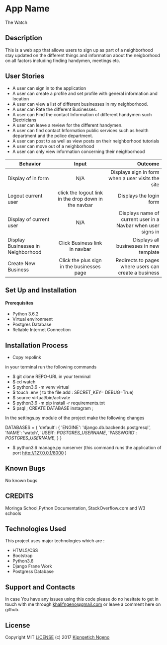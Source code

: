 # App Name
The Watch

## Description
This is a web app that allows users to sign up as part of a neighborhood  stay updated on the different things and information about the neigborhood on all factors including finding handymen, meetings etc.

## User Stories
* A user can sign in to the application
* A user can create a profile and set profile with general information and location
* A user can view a list of different businesses in my neighborhood.
* A user can Rate the different Businesses.
* A user can Find the contact Information of different handymen such Electricians
* A user can leave a review for the different handymen.
* A user can find contact Information public services such as health department and the police department.
* A user can post to as well as view posts on their neighborhood tutorials
* A user can move out of a neighborhood
* A user can only view information concerning their neighborhood

| Behavior        | Input           | Outcome  |
| ------------- |:-------------:| -----:|
|Display of in form | N/A | Displays sign in form when a user visits the site | 
| Logout current user | click the logout link in the drop down in the navbar | Displays the login form |
| Display of current user | N/A | Displays name of current user in a Navbar when user signs in |
| Display Businesses in Neighborhood | Click Business link in navbar | Displays all businesses in new template |
| Create New Business | Click the plus sign in the businesses page | Redirects to pages where users can create a business |


## Set Up and Installation

#### Prerequisites

* Python 3.6.2
* Virtual environment
* Postgres Database
* Reliable Internet Connection

## Installation Process

* Copy repolink

in your terminal run the following commands

* $ git clone REPO-URL in your terminal
* $ cd watch
* $ python3.6 -m venv virtual
* $ touch .env ( to the file add :
        SECRET_KEY=<your secret key>
        DEBUG=True)
* $ source virtual/bin/activate
* $ python3.6 -m pip install -r requirements.txt
* $ psql ; CREATE DATABASE instagram ;

In the settings.py module of the project make the following changes

DATABASES = {
    'default': {
        'ENGINE': 'django.db.backends.postgresql',
        'NAME': 'watch',
        'USER': *POSTGRES_USERNAME*,
        'PASSWORD': *POSTGRES_USERNAME*,
    }
}

* $ python3.6 manage.py runserver (this command runs the application of port http://127.0.0.1/8000 )
 
## Known Bugs

No known bugs

## CREDITS

Moringa School,Python Documentation, StackOverflow.com and W3 schools

## Technologies Used

This project uses major technologies which are :

* HTML5/CSS
* Bootstrap
* Python3.6
* Django Frane Work
* Postgress Database

## Support and Contacts

In case You have any issues using this code please do no hesitate to get in touch with me through khalifngeno@gmail.com or leave a comment here on github.

## License 

Copyright MIT [LiCENSE](./LICENSE) (c) 2017 [Kipngetich Ngeno](https://github.com/Kipngetich33)

